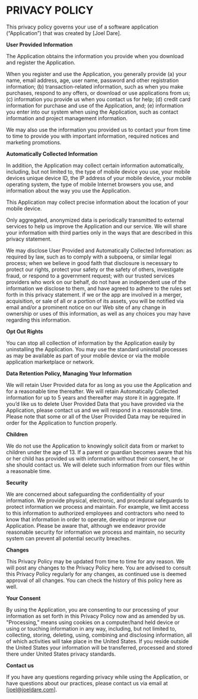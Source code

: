 PRIVACY POLICY
==============

This privacy policy governs your use of a software application (“Application”) that was created by [Joel Dare].

**User Provided Information**

The Application obtains the information you provide when you download and register the Application.

When you register and use the Application, you generally provide (a) your name, email address, age, user name, password and other registration information; (b) transaction-related information, such as when you make purchases, respond to any offers, or download or use applications from us; (c) information you provide us when you contact us for help; (d) credit card information for purchase and use of the Application, and; (e) information you enter into our system when using the Application, such as contact information and project management information.

We may also use the information you provided us to contact your from time to time to provide you with important information, required notices and marketing promotions.

**Automatically Collected Information**

In addition, the Application may collect certain information automatically, including, but not limited to, the type of mobile device you use, your mobile devices unique device ID, the IP address of your mobile device, your mobile operating system, the type of mobile Internet browsers you use, and information about the way you use the Application.

This Application may collect precise information about the location of your mobile device.

Only aggregated, anonymized data is periodically transmitted to external services to help us improve the Application and our service. We will share your information with third parties only in the ways that are described in this privacy statement.

We may disclose User Provided and Automatically Collected Information: as required by law, such as to comply with a subpoena, or similar legal process;
when we believe in good faith that disclosure is necessary to protect our rights, protect your safety or the safety of others, investigate fraud, or respond to a government request;
with our trusted services providers who work on our behalf, do not have an independent use of the information we disclose to them, and have agreed to adhere to the rules set forth in this privacy statement.
if we or the app are involved in a merger, acquisition, or sale of all or a portion of its assets, you will be notified via email and/or a prominent notice on our Web site of any change in ownership or uses of this information, as well as any choices you may have regarding this information.

**Opt Out Rights**

You can stop all collection of information by the Application easily by uninstalling the Application. You may use the standard uninstall processes as may be available as part of your mobile device or via the mobile application marketplace or network.

**Data Retention Policy, Managing Your Information**

We will retain User Provided data for as long as you use the Application and for a reasonable time thereafter. We will retain Automatically Collected information for up to 5 years and thereafter may store it in aggregate. If you’d like us to delete User Provided Data that you have provided via the Application, please contact us and we will respond in a reasonable time. Please note that some or all of the User Provided Data may be required in order for the Application to function properly.

**Children**

We do not use the Application to knowingly solicit data from or market to children under the age of 13. If a parent or guardian becomes aware that his or her child has provided us with information
without their consent, he or she should contact us. We will delete such information from our files within a reasonable time.

**Security**

We are concerned about safeguarding the confidentiality of your information. We provide physical, electronic, and procedural safeguards to protect information we process and maintain. For example, we limit access to this information to authorized employees and contractors who need to know that information in order to operate, develop or improve our Application. Please be aware that, although we endeavor provide reasonable security for information we process and maintain, no security system can prevent all potential security breaches.

**Changes**

This Privacy Policy may be updated from time to time for any reason. We will post any changes to the Privacy Policy here. You are advised to consult this Privacy Policy regularly for any changes, as continued use is deemed approval of all changes. You can check the history of this policy here as well.

**Your Consent**

By using the Application, you are consenting to our processing of your information as set forth in this Privacy Policy now and as amended by us. "Processing,” means using cookies on a computer/hand held device or using or touching information in any way, including, but not limited to, collecting, storing, deleting, using, combining and disclosing information, all of which activities will take place in the United States. If you reside outside the United States your information will be transferred, processed and stored there under United States privacy standards.

**Contact us**

If you have any questions regarding privacy while using the Application, or have questions about our practices, please contact us via email at [joel@joeldare.com].
